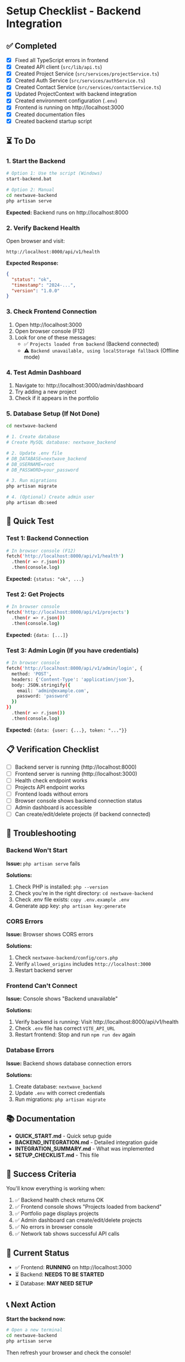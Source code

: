 # Setup Checklist - Backend Integration

## ✅ Completed

- [x] Fixed all TypeScript errors in frontend
- [x] Created API client (`src/lib/api.ts`)
- [x] Created Project Service (`src/services/projectService.ts`)
- [x] Created Auth Service (`src/services/authService.ts`)
- [x] Created Contact Service (`src/services/contactService.ts`)
- [x] Updated ProjectContext with backend integration
- [x] Created environment configuration (`.env`)
- [x] Frontend is running on http://localhost:3000
- [x] Created documentation files
- [x] Created backend startup script

## ⏳ To Do

### 1. Start the Backend

```bash
# Option 1: Use the script (Windows)
start-backend.bat

# Option 2: Manual
cd nextwave-backend
php artisan serve
```

**Expected:** Backend runs on http://localhost:8000

### 2. Verify Backend Health

Open browser and visit:
```
http://localhost:8000/api/v1/health
```

**Expected Response:**
```json
{
  "status": "ok",
  "timestamp": "2024-...",
  "version": "1.0.0"
}
```

### 3. Check Frontend Connection

1. Open http://localhost:3000
2. Open browser console (F12)
3. Look for one of these messages:
   - ✅ `Projects loaded from backend` (Backend connected)
   - ⚠️ `Backend unavailable, using localStorage fallback` (Offline mode)

### 4. Test Admin Dashboard

1. Navigate to: http://localhost:3000/admin/dashboard
2. Try adding a new project
3. Check if it appears in the portfolio

### 5. Database Setup (If Not Done)

```bash
cd nextwave-backend

# 1. Create database
# Create MySQL database: nextwave_backend

# 2. Update .env file
# DB_DATABASE=nextwave_backend
# DB_USERNAME=root
# DB_PASSWORD=your_password

# 3. Run migrations
php artisan migrate

# 4. (Optional) Create admin user
php artisan db:seed
```

## 🎯 Quick Test

### Test 1: Backend Connection
```bash
# In browser console (F12)
fetch('http://localhost:8000/api/v1/health')
  .then(r => r.json())
  .then(console.log)
```

**Expected:** `{status: "ok", ...}`

### Test 2: Get Projects
```bash
# In browser console
fetch('http://localhost:8000/api/v1/projects')
  .then(r => r.json())
  .then(console.log)
```

**Expected:** `{data: [...]}`

### Test 3: Admin Login (If you have credentials)
```bash
# In browser console
fetch('http://localhost:8000/api/v1/admin/login', {
  method: 'POST',
  headers: {'Content-Type': 'application/json'},
  body: JSON.stringify({
    email: 'admin@example.com',
    password: 'password'
  })
})
  .then(r => r.json())
  .then(console.log)
```

**Expected:** `{data: {user: {...}, token: "..."}}`

## 📋 Verification Checklist

- [ ] Backend server is running (http://localhost:8000)
- [ ] Frontend server is running (http://localhost:3000)
- [ ] Health check endpoint works
- [ ] Projects API endpoint works
- [ ] Frontend loads without errors
- [ ] Browser console shows backend connection status
- [ ] Admin dashboard is accessible
- [ ] Can create/edit/delete projects (if backend connected)

## 🐛 Troubleshooting

### Backend Won't Start

**Issue:** `php artisan serve` fails

**Solutions:**
1. Check PHP is installed: `php --version`
2. Check you're in the right directory: `cd nextwave-backend`
3. Check .env file exists: `copy .env.example .env`
4. Generate app key: `php artisan key:generate`

### CORS Errors

**Issue:** Browser shows CORS errors

**Solutions:**
1. Check `nextwave-backend/config/cors.php`
2. Verify `allowed_origins` includes `http://localhost:3000`
3. Restart backend server

### Frontend Can't Connect

**Issue:** Console shows "Backend unavailable"

**Solutions:**
1. Verify backend is running: Visit http://localhost:8000/api/v1/health
2. Check `.env` file has correct `VITE_API_URL`
3. Restart frontend: Stop and run `npm run dev` again

### Database Errors

**Issue:** Backend shows database connection errors

**Solutions:**
1. Create database: `nextwave_backend`
2. Update `.env` with correct credentials
3. Run migrations: `php artisan migrate`

## 📚 Documentation

- **QUICK_START.md** - Quick setup guide
- **BACKEND_INTEGRATION.md** - Detailed integration guide
- **INTEGRATION_SUMMARY.md** - What was implemented
- **SETUP_CHECKLIST.md** - This file

## 🎉 Success Criteria

You'll know everything is working when:

1. ✅ Backend health check returns OK
2. ✅ Frontend console shows "Projects loaded from backend"
3. ✅ Portfolio page displays projects
4. ✅ Admin dashboard can create/edit/delete projects
5. ✅ No errors in browser console
6. ✅ Network tab shows successful API calls

## 🚀 Current Status

- ✅ Frontend: **RUNNING** on http://localhost:3000
- ⏳ Backend: **NEEDS TO BE STARTED**
- ⏳ Database: **MAY NEED SETUP**

## 📞 Next Action

**Start the backend now:**

```bash
# Open a new terminal
cd nextwave-backend
php artisan serve
```

Then refresh your browser and check the console!
